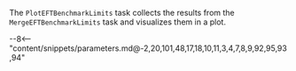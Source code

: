 The `PlotEFTBenchmarkLimits` task collects the results from the `MergeEFTBenchmarkLimits` task and visualizes them in a plot.

<div class="dhi_parameter_table">

--8<-- "content/snippets/parameters.md@-2,20,101,48,17,18,10,11,3,4,7,8,9,92,95,93,94"

</div>
